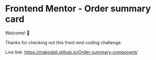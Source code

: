 # Frontend Mentor - Order summary card

Welcome! 👋

Thanks for checking out this front-end coding challenge.

Live link: https://makodoli.github.io/Order-summary-component/ 
